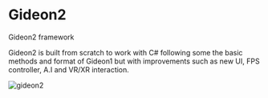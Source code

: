 # Gideon2
Gideon2 framework

Gideon2 is built from scratch to work with C# following some the basic methods and format of Gideon1 but with improvements such as new UI, FPS controller, A.I and VR/XR interaction.

![gideon2](https://github.com/AlienCyberCoat/Gideon2-VR/assets/77039180/f879dc4f-66f2-4cbf-aa75-ee822c739bf4)




